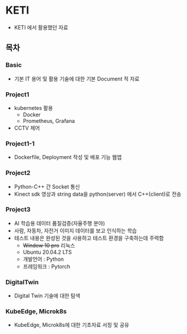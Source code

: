 # KETI

- KETI 에서 활용했던 자료



## 목차

### Basic

- 기본 IT 용어 및 활용 기술에 대한 기본 Document 적 자료



### Project1

- kubernetes 활용
  - Docker
  - Prometheus, Grafana
- CCTV 제어



### Project1-1

- Dockerfile, Deployment 작성 및 배포 기능 웹앱



### Project2

- Python-C++ 간 Socket 통신
- Kinect sdk 영상과 string data을 python(server) 에서 C++(client)로 전송



### Project3

- AI 학습용 데이터 품질검증(자율주행 분야)
- 사람, 자동차, 자전거 이미지 데이터를 보고 인식하는 학습 
- 테스트 내용은 완성된 것을 사용하고 테스트 환경을 구축하는데 주력함
  - ~~Window 10 pro~~ 리눅스
  - Ubuntu 20.04.2 LTS
  - 개발언어 : Python 
  - 프레임워크 : Pytorch



### DigitalTwin

- Digital Twin 기술에 대한 탐색



### KubeEdge, Microk8s

- KubeEdge, Microk8s에 대한 기초자료 서칭 및 공유